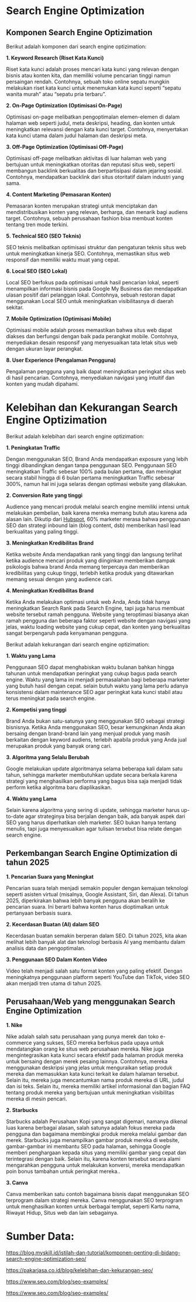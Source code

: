 # Search Engine Optimization
## Komponen Search Engine Optizimation
Berikut adalah komponen dari search engine optizimation:

**1. Keyword Research (Riset Kata Kunci)**

Riset kata kunci adalah proses mencari kata kunci yang relevan dengan bisnis atau konten kita, dan memiliki volume pencarian tinggi namun persaingan rendah. Contohnya, sebuah toko online sepatu mungkin melakukan riset kata kunci untuk menemukan kata kunci seperti “sepatu wanita murah” atau “sepatu pria terbaru”.

**2. On-Page Optimization (Optimisasi On-Page)**

Optimisasi on-page melibatkan pengoptimalan elemen-elemen di dalam halaman web seperti judul, meta deskripsi, heading, dan konten untuk meningkatkan relevansi dengan kata kunci target. Contohnya, menyertakan kata kunci utama dalam judul halaman dan deskripsi meta.

**3. Off-Page Optimization (Optimisasi Off-Page)**

Optimisasi off-page melibatkan aktivitas di luar halaman web yang bertujuan untuk meningkatkan otoritas dan reputasi situs web, seperti membangun backlink berkualitas dan berpartisipasi dalam jejaring sosial. Contohnya, mendapatkan backlink dari situs otoritatif dalam industri yang sama.

**4. Content Marketing (Pemasaran Konten)**

Pemasaran konten merupakan strategi untuk menciptakan dan mendistribusikan konten yang relevan, berharga, dan menarik bagi audiens target. Contohnya, sebuah perusahaan fashion bisa membuat konten tentang tren mode terkini.

**5. Technical SEO (SEO Teknis)**

SEO teknis melibatkan optimisasi struktur dan pengaturan teknis situs web untuk meningkatkan kinerja SEO. Contohnya, memastikan situs web responsif dan memiliki waktu muat yang cepat.

**6. Local SEO (SEO Lokal)**

Local SEO berfokus pada optimisasi untuk hasil pencarian lokal, seperti menampilkan informasi bisnis pada Google My Business dan mendapatkan ulasan positif dari pelanggan lokal. Contohnya, sebuah restoran dapat menggunakan Local SEO untuk meningkatkan visibilitasnya di daerah sekitar.

**7. Mobile Optimization (Optimisasi Mobile)**

Optimisasi mobile adalah proses memastikan bahwa situs web dapat diakses dan berfungsi dengan baik pada perangkat mobile. Contohnya, menyediakan desain responsif yang menyesuaikan tata letak situs web dengan ukuran layar perangkat.

**8. User Experience (Pengalaman Pengguna)**

Pengalaman pengguna yang baik dapat meningkatkan peringkat situs web di hasil pencarian. Contohnya, menyediakan navigasi yang intuitif dan konten yang mudah dipahami.
# Kelebihan dan Kekurangan Search Engine Optizimation
Berikut adalah kelebihan dari search engine optizimation:

**1. Peningkatan Traffic**

Dengan menggunakan SEO, Brand Anda mendapatkan exposure yang lebih tinggi dibandingkan dengan tanpa penggunaan SEO. Penggunaan SEO meningkatkan Traffic sebesar 100% pada bulan pertama, dan meningkat secara stabil hingga di 6 bulan pertama meningkatkan Traffic sebesar 300%, namun hal ini juga selaras dengan optimasi website yang dilakukan.

**2. Conversion Rate yang tinggi**

Audience yang mencari produk melalui search engine memiliki intensi untuk melakukan pembelian, baik karena mereka memang butuh atau karena ada alasan lain. Dikutip dari [Hubspot](https://cdn2.hubspot.net/hubfs/3476323/State%20of%20Inbound%202018%20Global%20Results.pdf), 60% marketer merasa bahwa penggunaan SEO dan strategi inbound lain (blog content, dsb) memberikan hasil lead berkualitas yang paling tinggi.

**3. Meningkatkan Kredibilitas Brand**

Ketika website Anda mendapatkan rank yang tinggi dan langsung terlihat ketika audience mencari produk yang diinginkan memberikan dampak psikologis bahwa brand Anda memang terpercaya dan memberikan kredibilitas yang cukup tinggi, terlebih ketika produk yang ditawarkan memang sesuai dengan yang audience cari.

**4. Meningkatkan Kredibilitas Brand**

Ketika Anda melakukan optimasi untuk web Anda, Anda tidak hanya meningkatkan Search Rank pada Search Engine, tapi juga harus membuat website tersebut ramah pengguna. Website yang teroptimasi biasanya akan ramah pengguna dan beberapa faktor seperti website dengan navigasi yang jelas, waktu loading website yang cukup cepat, dan konten yang berkualitas sangat berpengaruh pada kenyamanan pengguna.

Berikut adalah kekurangan dari search engine optizimation:

**1. Waktu yang Lama**

Penggunaan SEO dapat menghabiskan waktu bulanan bahkan hingga tahunan untuk mendapatkan peringkat yang cukup bagus pada search engine. Waktu yang lama ini menjadi permasalahan bagi beberapa marketer yang butuh hasil dengan cepat. selain butuh waktu yang lama perlu adanya konsistensi dalam maintenance SEO agar peringkat kata kunci stabil atau terus meningkat pada search engine.

**2. Kompetisi yang tinggi**

Brand Anda bukan satu-satunya yang menggunakan SEO sebagai strategi bisnisnya. Ketika Anda menggunakan SEO, besar kemungkinan Anda akan bersaing dengan brand-brand lain yang menjual produk yang masih berkaitan dengan keyword audiens, terlebih apabila produk yang Anda jual merupakan produk yang banyak orang cari.

**3. Algoritma yang Selalu Berubah**

Google melakukan update algoritmanya selama beberapa kali dalam satu tahun, sehingga marketer membutuhkan update secara berkala karena strategi yang menghasilkan performa yang bagus bisa saja menjadi tidak perform ketika algoritma baru diaplikasikan. 

**4. Waktu yang Lama**

Selain karena algoritma yang sering di update, sehingga marketer harus up-to-date agar strateginya bisa berjalan dengan baik, ada banyak aspek dari SEO yang harus diperhatikan oleh marketer. SEO bukan hanya tentang menulis, tapi juga menyesuaikan agar tulisan tersebut bisa relate dengan search engine. 

## Perkembangan Search Engine Optimization di tahun 2025
**1. Pencarian Suara yang Meningkat**

Pencarian suara telah menjadi semakin populer dengan kemajuan teknologi seperti asisten virtual (misalnya, Google Assistant, Siri, dan Alexa). Di tahun 2025, diperkirakan bahwa lebih banyak pengguna akan beralih ke pencarian suara. Ini berarti bahwa konten harus dioptimalkan untuk pertanyaan berbasis suara.

**2. Kecerdasan Buatan (AI) dalam SEO**

Kecerdasan buatan semakin berperan dalam SEO. Di tahun 2025, kita akan melihat lebih banyak alat dan teknologi berbasis AI yang membantu dalam analisis data dan pengoptimalan.

**3. Penggunaan SEO Dalam Konten Video**

Video telah menjadi salah satu format konten yang paling efektif. Dengan meningkatnya penggunaan platform seperti YouTube dan TikTok, video SEO akan menjadi tren utama di tahun 2025.

## Perusahaan/Web yang menggunakan Search Engine Optimization

**1. Nike**

Nike adalah salah satu perusahaan yang punya merek dan toko e-commerce yang sukses, SEO mereka berfokus pada upaya untuk mendatangkan orang ke situs web perusahaan mereka. Nike juga mengintegrasikan kata kunci secara efektif pada halaman produk mereka untuk bersaing dengan merek pesaing lainnya. Contohnya, mereka menggunakan deskripsi yang jelas untuk menguraikan setiap produk mereka dan memasukkan kata kunci terkait ke dalam halaman tersebut. Selain itu, mereka juga mencantumkan nama produk mereka di URL, judul dan isi teks. Selain itu, mereka memiliki artikel informasional dan bagian FAQ tentang produk mereka yang bertujuan untuk meningkatkan visibilitas mereka di mesin pencari.

**2. Starbucks**

Starbucks adalah Perusahaan Kopi yang sangat digemari, namanya dikenal luas karena berbagai alasan, salah satunya adalah fokus mereka pada pengguna dan bagaimana membingkai produk mereka melalui gambar dan merek. Starbucks juga menampilkan gambar produk mereka di website, gambar-gambar ini membantu SEO pada halaman, sehingga Google memberi penghargaan kepada situs yang memiliki gambar yang cepat dan terintegrasi dengan baik. Selain itu, karena konten tersebut secara alami mengarahkan pengguna untuk melakukan konversi, mereka mendapatkan poin bonus tambahan untuk peringkat mereka..

**3. Canva**

Canva memberikan satu contoh bagaimana bisnis dapat menggunakan SEO terprogram dalam strategi mereka. Canva menggunakan SEO terprogram untuk menghasilkan konten untuk berbagai templat, seperti Kartu nama, Riwayat Hidup, Situs web dan lain sebagainya.

# Sumber Data:

https://blog.myskill.id/istilah-dan-tutorial/komponen-penting-di-bidang-search-engine-optimization-seo/ 

https://pakarjasa.co.id/blog/kelebihan-dan-kekurangan-seo/

https://www.seo.com/blog/seo-examples/

https://www.seo.com/blog/seo-examples/

